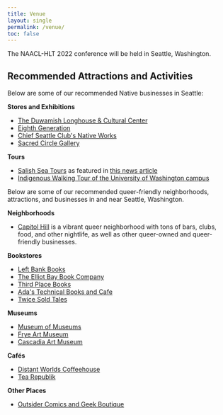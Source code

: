 ```yaml
---
title: Venue
layout: single
permalink: /venue/
toc: false
---
```


The NAACL-HLT 2022 conference will be held in Seattle, Washington.

## Recommended Attractions and Activities

Below are some of our recommended Native businesses in Seattle:

**Stores and Exhibitions**

* [The Duwamish Longhouse & Cultural Center](https://www.duwamishtribe.org/store)
* [Eighth Generation](https://eighthgeneration.com/)
* [Chief Seattle Club's Native Works](https://nativeworkscsc.org/)
* [Sacred Circle Gallery](https://www.unitedindians.org/arts-culture/sacred-circle-gallery/)

**Tours**

* [Salish Sea Tours](https://www.salishseatours.com/) as featured in [this news article](https://www.thenewstribune.com/news/state/washington/article252380503.html)
* [Indigenous Walking Tour of the University of Washington campus](https://www.washington.edu/news/2021/09/22/get-to-know-the-uw-campus-with-indigenous-walking-tour/)

Below are some of our recommended queer-friendly neighborhoods, attractions, and businesses in and near Seattle, Washington.

**Neighborhoods**

* [Capitol Hill](https://visitseattle.org/neighborhoods/capitol-hill/) is a vibrant queer neighborhood with tons of bars, clubs, food, and other nightlife, as well as other queer-owned and queer-friendly businesses.

**Bookstores**

* [Left Bank Books](https://leftbankbooks.com/)
* [The Elliot Bay Book Company](https://www.elliottbaybook.com/)
* [Third Place Books](https://www.thirdplacebooks.com/)
* [Ada's Technical Books and Cafe](https://www.adasbooks.com/)
* [Twice Sold Tales](https://www.twicesoldtales.com/)

**Museums**

* [Museum of Museums](https://www.museumofmuseums.com/)
* [Frye Art Museum](https://fryemuseum.org/)
* [Cascadia Art Museum](http://www.cascadiaartmuseum.org/)

**Cafés**
* [Distant Worlds Coffeehouse](https://www.distantworldscoffee.com/)
* [Tea Republik](https://tearepublik.square.site/)

**Other Places**
* [Outsider Comics and Geek Boutique](http://www.outsidercomics.com/)
